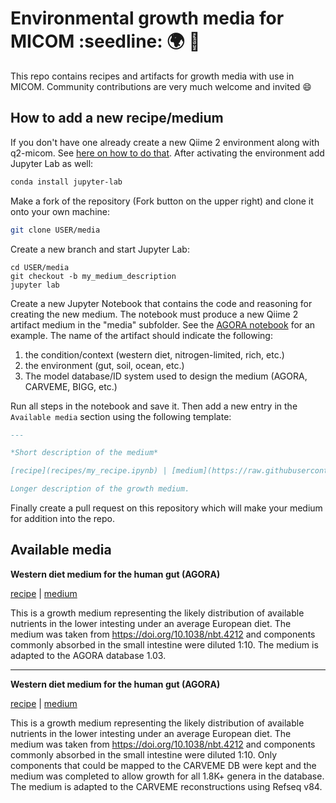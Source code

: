 # Environmental growth media for MICOM :seedline: :earth_africa: :pizza:

This repo contains recipes and artifacts for growth media with use in MICOM. Community contributions are very much welcome and invited :smile:

## How to add a new recipe/medium

If you don't have one already create a new Qiime 2 environment along with q2-micom. See [here on how to do that](https://github.com/micom-dev/q2-micom/blob/master/docs/README.md#installation). After activating the environment add Jupyter Lab as well:

```bash
conda install jupyter-lab
```

Make a fork of the repository (Fork button on the upper right) and clone it onto your own machine:

```bash
git clone USER/media
```

Create a new branch and start Jupyter Lab:

```
cd USER/media
git checkout -b my_medium_description
jupyter lab
```

Create a new Jupyter Notebook that contains the code and reasoning for creating the new medium. The notebook must produce a new Qiime 2 artifact medium in the "media" subfolder. See the [AGORA notebook](recipe/agora.ipynb) for an example. The name of the artifact should indicate the following:

1. the condition/context (western diet, nitrogen-limited, rich, etc.)
1. the environment (gut, soil, ocean, etc.)
2. The model database/ID system used to design the medium (AGORA, CARVEME, BIGG, etc.)

Run all steps in the notebook and save it. Then add a new entry in the `Available media` section using the following template:

```markdown
---

*Short description of the medium*

[recipe](recipes/my_recipe.ipynb) | [medium](https://raw.githubusercontent.com/micom-dev/media/main/media/my_recipe.qza)

Longer description of the growth medium.
```

Finally create a pull request on this repository which will make your medium for addition into
the repo.

## Available media

**Western diet medium for the human gut (AGORA)**

[recipe](recipes/agora.ipynb) | [medium](https://raw.githubusercontent.com/micom-dev/media/main/media/agora.qza)

This is a growth medium representing the likely distribution of available nutrients in the lower intesting under
an average European diet. The medium was taken from https://doi.org/10.1038/nbt.4212 and components commonly
absorbed in the small intestine were diluted 1:10. The medium is adapted to the AGORA database 1.03.

---

**Western diet medium for the human gut (AGORA)**

[recipe](recipes/carveme.ipynb) | [medium](https://raw.githubusercontent.com/micom-dev/media/main/media/agora.qza)

This is a growth medium representing the likely distribution of available nutrients in the lower intesting under
an average European diet. The medium was taken from https://doi.org/10.1038/nbt.4212 and components commonly
absorbed in the small intestine were diluted 1:10. Only components that could be mapped to the CARVEME DB were kept
and the medium was completed to allow growth for all 1.8K+ genera in the database. The medium is adapted to the CARVEME
reconstructions using Refseq v84.
